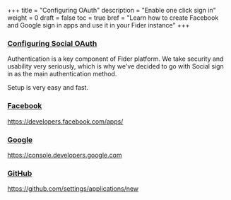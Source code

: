 +++
title = "Configuring OAuth"
description = "Enable one click sign in"
weight = 0
draft = false
toc = true
bref = "Learn how to create Facebook and Google sign in apps and use it in your Fider instance"
+++

<h3 class="section-head" id="h-why-required"><a href="#h-why-required">Configuring Social OAuth</a></h3>

Authentication is a key component of Fider platform. We take security and usability very seriously, which is why we've decided to go with Social sign in as the main authentication method.

Setup is very easy and fast.

<h3 class="section-head" id="h-facebook"><a href="#h-facebook">Facebook</a></h3>

https://developers.facebook.com/apps/

<h3 class="section-head" id="h-google"><a href="#h-google">Google</a></h3>

https://console.developers.google.com

<h3 class="section-head" id="h-github"><a href="#h-github">GitHub</a></h3>

https://github.com/settings/applications/new